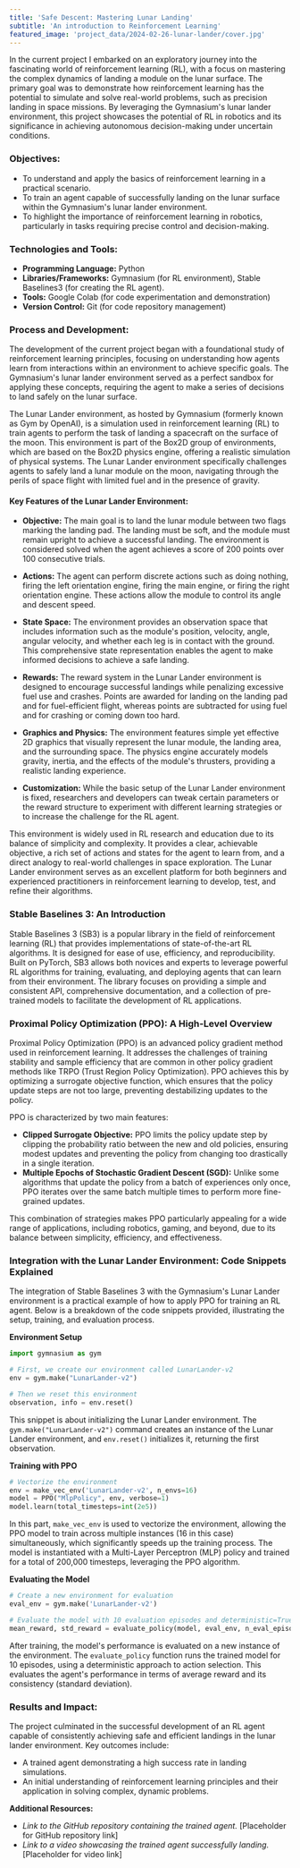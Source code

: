 ```yaml
---
title: 'Safe Descent: Mastering Lunar Landing'
subtitle: 'An introduction to Reinforcement Learning'
featured_image: 'project_data/2024-02-26-lunar-lander/cover.jpg'
---
```


In the current project I embarked on an exploratory journey into the fascinating world of reinforcement learning (RL), with a focus on mastering the complex dynamics of landing a module on the lunar surface. The primary goal was to demonstrate how reinforcement learning has the potential to simulate and solve real-world problems, such as precision landing in space missions. By leveraging the Gymnasium's lunar lander environment, this project showcases the potential of RL in robotics and its significance in achieving autonomous decision-making under uncertain conditions.

### Objectives:
- To understand and apply the basics of reinforcement learning in a practical scenario.
- To train an agent capable of successfully landing on the lunar surface within the Gymnasium's lunar lander environment.
- To highlight the importance of reinforcement learning in robotics, particularly in tasks requiring precise control and decision-making.

### Technologies and Tools:
- **Programming Language:** Python
- **Libraries/Frameworks:** Gymnasium (for RL environment), Stable Baselines3 (for creating the RL agent).
- **Tools:** Google Colab (for code experimentation and demonstration)
- **Version Control:** Git (for code repository management)

### Process and Development:
The development of the current project began with a foundational study of reinforcement learning principles, focusing on understanding how agents learn from interactions within an environment to achieve specific goals. The Gymnasium's lunar lander environment served as a perfect sandbox for applying these concepts, requiring the agent to make a series of decisions to land safely on the lunar surface.

The Lunar Lander environment, as hosted by Gymnasium (formerly known as Gym by OpenAI), is a simulation used in reinforcement learning (RL) to train agents to perform the task of landing a spacecraft on the surface of the moon. This environment is part of the Box2D group of environments, which are based on the Box2D physics engine, offering a realistic simulation of physical systems. The Lunar Lander environment specifically challenges agents to safely land a lunar module on the moon, navigating through the perils of space flight with limited fuel and in the presence of gravity.

#### Key Features of the Lunar Lander Environment:

- **Objective:** The main goal is to land the lunar module between two flags marking the landing pad. The landing must be soft, and the module must remain upright to achieve a successful landing. The environment is considered solved when the agent achieves a score of 200 points over 100 consecutive trials.

- **Actions:** The agent can perform discrete actions such as doing nothing, firing the left orientation engine, firing the main engine, or firing the right orientation engine. These actions allow the module to control its angle and descent speed.

- **State Space:** The environment provides an observation space that includes information such as the module's position, velocity, angle, angular velocity, and whether each leg is in contact with the ground. This comprehensive state representation enables the agent to make informed decisions to achieve a safe landing.

- **Rewards:** The reward system in the Lunar Lander environment is designed to encourage successful landings while penalizing excessive fuel use and crashes. Points are awarded for landing on the landing pad and for fuel-efficient flight, whereas points are subtracted for using fuel and for crashing or coming down too hard.

- **Graphics and Physics:** The environment features simple yet effective 2D graphics that visually represent the lunar module, the landing area, and the surrounding space. The physics engine accurately models gravity, inertia, and the effects of the module's thrusters, providing a realistic landing experience.

- **Customization:** While the basic setup of the Lunar Lander environment is fixed, researchers and developers can tweak certain parameters or the reward structure to experiment with different learning strategies or to increase the challenge for the RL agent.

This environment is widely used in RL research and education due to its balance of simplicity and complexity. It provides a clear, achievable objective, a rich set of actions and states for the agent to learn from, and a direct analogy to real-world challenges in space exploration. The Lunar Lander environment serves as an excellent platform for both beginners and experienced practitioners in reinforcement learning to develop, test, and refine their algorithms.


### Stable Baselines 3: An Introduction

Stable Baselines 3 (SB3) is a popular library in the field of reinforcement learning (RL) that provides implementations of state-of-the-art RL algorithms. It is designed for ease of use, efficiency, and reproducibility. Built on PyTorch, SB3 allows both novices and experts to leverage powerful RL algorithms for training, evaluating, and deploying agents that can learn from their environment. The library focuses on providing a simple and consistent API, comprehensive documentation, and a collection of pre-trained models to facilitate the development of RL applications.

### Proximal Policy Optimization (PPO): A High-Level Overview

Proximal Policy Optimization (PPO) is an advanced policy gradient method used in reinforcement learning. It addresses the challenges of training stability and sample efficiency that are common in other policy gradient methods like TRPO (Trust Region Policy Optimization). PPO achieves this by optimizing a surrogate objective function, which ensures that the policy update steps are not too large, preventing destabilizing updates to the policy.

PPO is characterized by two main features:
- **Clipped Surrogate Objective:** PPO limits the policy update step by clipping the probability ratio between the new and old policies, ensuring modest updates and preventing the policy from changing too drastically in a single iteration.
- **Multiple Epochs of Stochastic Gradient Descent (SGD):** Unlike some algorithms that update the policy from a batch of experiences only once, PPO iterates over the same batch multiple times to perform more fine-grained updates.

This combination of strategies makes PPO particularly appealing for a wide range of applications, including robotics, gaming, and beyond, due to its balance between simplicity, efficiency, and effectiveness.

### Integration with the Lunar Lander Environment: Code Snippets Explained

The integration of Stable Baselines 3 with the Gymnasium's Lunar Lander environment is a practical example of how to apply PPO for training an RL agent. Below is a breakdown of the code snippets provided, illustrating the setup, training, and evaluation process.

**Environment Setup**

```python
import gymnasium as gym

# First, we create our environment called LunarLander-v2
env = gym.make("LunarLander-v2")

# Then we reset this environment
observation, info = env.reset()
```

This snippet is about initializing the Lunar Lander environment. The `gym.make("LunarLander-v2")` command creates an instance of the Lunar Lander environment, and `env.reset()` initializes it, returning the first observation.

**Training with PPO**

```python
# Vectorize the environment
env = make_vec_env('LunarLander-v2', n_envs=16)
model = PPO("MlpPolicy", env, verbose=1)
model.learn(total_timesteps=int(2e5))
```

In this part, `make_vec_env` is used to vectorize the environment, allowing the PPO model to train across multiple instances (16 in this case) simultaneously, which significantly speeds up the training process. The model is instantiated with a Multi-Layer Perceptron (MLP) policy and trained for a total of 200,000 timesteps, leveraging the PPO algorithm.

**Evaluating the Model**

```python
# Create a new environment for evaluation
eval_env = gym.make('LunarLander-v2')

# Evaluate the model with 10 evaluation episodes and deterministic=True
mean_reward, std_reward = evaluate_policy(model, eval_env, n_eval_episodes=10)
```

After training, the model's performance is evaluated on a new instance of the environment. The `evaluate_policy` function runs the trained model for 10 episodes, using a deterministic approach to action selection. This evaluates the agent's performance in terms of average reward and its consistency (standard deviation).

### Results and Impact:
The project culminated in the successful development of an RL agent capable of consistently achieving safe and efficient landings in the lunar lander environment. Key outcomes include:

- A trained agent demonstrating a high success rate in landing simulations.
- An initial understanding of reinforcement learning principles and their application in solving complex, dynamic problems.

**Additional Resources:**
- *Link to the GitHub repository containing the trained agent.* [Placeholder for GitHub repository link]
- *Link to a video showcasing the trained agent successfully landing.* [Placeholder for video link]